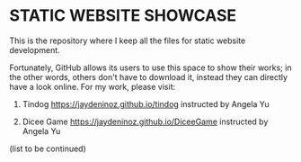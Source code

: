 # STATIC WEBSITE SHOWCASE

This is the repository where I keep all the files for static website development. 


Fortunately, GitHub allows its users to use this space to show their works; in the other words, others don't have to download it, instead they can directly have a look online. For my work, please visit:

1. Tindog https://jaydeninoz.github.io/tindog
instructed by Angela Yu

2. Dicee Game https://jaydeninoz.github.io/DiceeGame
instructed by Angela Yu


(list to be continued)
